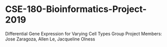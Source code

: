 # CSE-180-Bioinformatics-Project-2019
Differential  Gene Expression  for Varying  Cell Types
Group Project Members: Jose Zaragoza, Allen Le, Jacqueline Olness
